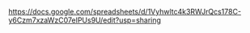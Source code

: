 https://docs.google.com/spreadsheets/d/1Vyhwltc4k3RWJrQcs178C-y6Czm7xzaWzC07eIPUs9U/edit?usp=sharing
